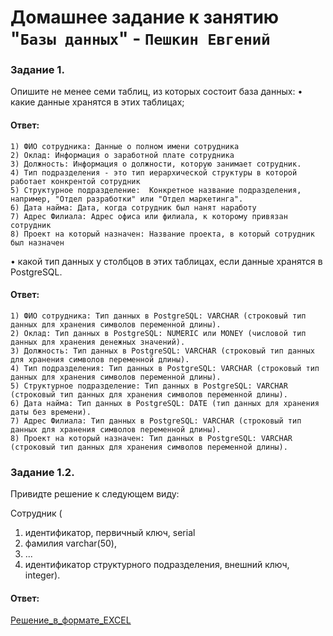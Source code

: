 # Домашнее задание к занятию "`Базы данных`" - `Пешкин Евгений`


### Задание 1.

Опишите не менее семи таблиц, из которых состоит база данных:
    • какие данные хранятся в этих таблицах;

#### Ответ:
    1) ФИО сотрудника: Данные о полном имени сотрудника
    2) Оклад: Информация о заработной плате сотрудника
    3) Должность: Информация о должности, которую занимает сотрудник.
    4) Тип подразделения - это тип иерархической структуры в которой работает конкрентой сотрудник
    5) Структурное подразделение:  Конкретное название подразделения, например, "Отдел разработки" или "Отдел маркетинга".
    6) Дата найма: Дата, когда сотрудник был нанят наработу
    7) Адрес Филиала: Адрес офиса или филиала, к которому привязан сотрудник
    8) Проект на который назначен: Название проекта, в который сотрудник был назначен


• какой тип данных у столбцов в этих таблицах, если данные хранятся в PostgreSQL.

#### Ответ:
    1) ФИО сотрудника: Тип данных в PostgreSQL: VARCHAR (строковый тип данных для хранения символов переменной длины).
    2) Оклад: Тип данных в PostgreSQL: NUMERIC или MONEY (числовой тип данных для хранения денежных значений).
    3) Должность: Тип данных в PostgreSQL: VARCHAR (строковый тип данных для хранения символов переменной длины).
    4) Тип подразделения: Тип данных в PostgreSQL: VARCHAR (строковый тип данных для хранения символов переменной длины).
    5) Структурное подразделение: Тип данных в PostgreSQL: VARCHAR (строковый тип данных для хранения символов переменной длины).
    6) Дата найма: Тип данных в PostgreSQL: DATE (тип данных для хранения даты без времени).
    7) Адрес Филиала: Тип данных в PostgreSQL: VARCHAR (строковый тип данных для хранения символов переменной длины).
    8) Проект на который назначен: Тип данных в PostgreSQL: VARCHAR (строковый тип данных для хранения символов переменной длины).



### Задание 1.2.

Привидте решение к следующем виду:

Сотрудник (

1) идентификатор, первичный ключ, serial
2) фамилия varchar(50),
3) ...
4) идентификатор структурного подразделения, внешний ключ, integer).

#### Ответ:
[Решение_в_формате_EXCEL](https://github.com/SoReX48/12-01.md/blob/main/Базы_данных/hw-12-1_homework.xlsx)


